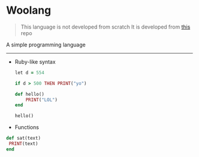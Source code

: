 # Woolang
> This language is not developed from scratch
> It is developed from [this](https://github.com/davidcallanan/py-myopl-code) repo

A simple programming language

<hr>

 - Ruby-like syntax
 
   ```ruby
   let d = 554

   if d > 500 THEN PRINT("yo")

   def hello()
       PRINT("LOL")
   end

   hello()

    ```
    
  - Functions
  
   ```ruby
   def sat(text)
    PRINT(text)
   end
   ```

